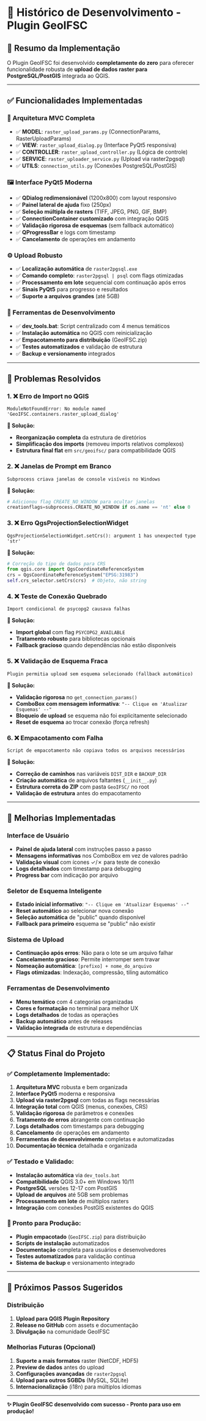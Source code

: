 # 📜 **Histórico de Desenvolvimento - Plugin GeoIFSC**

## 🎯 **Resumo da Implementação**

O Plugin GeoIFSC foi desenvolvido **completamente do zero** para oferecer funcionalidade robusta de **upload de dados raster para PostgreSQL/PostGIS** integrada ao QGIS.

---

## ✅ **Funcionalidades Implementadas**

### **🔧 Arquitetura MVC Completa**
- ✅ **MODEL**: `raster_upload_params.py` (ConnectionParams, RasterUploadParams)
- ✅ **VIEW**: `raster_upload_dialog.py` (Interface PyQt5 responsiva)
- ✅ **CONTROLLER**: `raster_upload_controller.py` (Lógica de controle)
- ✅ **SERVICE**: `raster_uploader_service.py` (Upload via raster2pgsql)
- ✅ **UTILS**: `connection_utils.py` (Conexões PostgreSQL/PostGIS)

### **🖼️ Interface PyQt5 Moderna**
- ✅ **QDialog redimensionável** (1200x800) com layout responsivo
- ✅ **Painel lateral de ajuda** fixo (250px)
- ✅ **Seleção múltipla de rasters** (TIFF, JPEG, PNG, GIF, BMP)
- ✅ **ConnectionContainer customizado** com integração QGIS
- ✅ **Validação rigorosa de esquemas** (sem fallback automático)
- ✅ **QProgressBar** e logs com timestamp
- ✅ **Cancelamento** de operações em andamento

### **⚙️ Upload Robusto**
- ✅ **Localização automática** de `raster2pgsql.exe`
- ✅ **Comando completo**: `raster2pgsql | psql` com flags otimizadas
- ✅ **Processamento em lote** sequencial com continuação após erros
- ✅ **Sinais PyQt5** para progresso e resultados
- ✅ **Suporte a arquivos grandes** (até 5GB)

### **🚀 Ferramentas de Desenvolvimento**
- ✅ **dev_tools.bat**: Script centralizado com 4 menus temáticos
- ✅ **Instalação automática** no QGIS com reinicialização
- ✅ **Empacotamento para distribuição** (GeoIFSC.zip)
- ✅ **Testes automatizados** e validação de estrutura
- ✅ **Backup e versionamento** integrados

---

## 🐛 **Problemas Resolvidos**

### **1. ❌ Erro de Import no QGIS**
```
ModuleNotFoundError: No module named 'GeoIFSC.containers.raster_upload_dialog'
```

**🔧 Solução:**
- **Reorganização completa** da estrutura de diretórios
- **Simplificação dos imports** (removeu imports relativos complexos)
- **Estrutura final flat** em `src/geoifsc/` para compatibilidade QGIS

### **2. ❌ Janelas de Prompt em Branco**
```
Subprocess criava janelas de console visíveis no Windows
```

**🔧 Solução:**
```python
# Adicionou flag CREATE_NO_WINDOW para ocultar janelas
creationflags=subprocess.CREATE_NO_WINDOW if os.name == 'nt' else 0
```

### **3. ❌ Erro QgsProjectionSelectionWidget**
```
QgsProjectionSelectionWidget.setCrs(): argument 1 has unexpected type 'str'
```

**🔧 Solução:**
```python
# Correção do tipo de dados para CRS
from qgis.core import QgsCoordinateReferenceSystem
crs = QgsCoordinateReferenceSystem("EPSG:31983")
self.crs_selector.setCrs(crs)  # Objeto, não string
```

### **4. ❌ Teste de Conexão Quebrado**
```
Import condicional de psycopg2 causava falhas
```

**🔧 Solução:**
- **Import global** com flag `PSYCOPG2_AVAILABLE`
- **Tratamento robusto** para bibliotecas opcionais
- **Fallback gracioso** quando dependências não estão disponíveis

### **5. ❌ Validação de Esquema Fraca**
```
Plugin permitia upload sem esquema selecionado (fallback automático)
```

**🔧 Solução:**
- **Validação rigorosa** no `get_connection_params()`
- **ComboBox com mensagem informativa**: `"-- Clique em 'Atualizar Esquemas' --"`
- **Bloqueio de upload** se esquema não foi explicitamente selecionado
- **Reset de esquema** ao trocar conexão (força refresh)

### **6. ❌ Empacotamento com Falha**
```
Script de empacotamento não copiava todos os arquivos necessários
```

**🔧 Solução:**
- **Correção de caminhos** nas variáveis `DIST_DIR` e `BACKUP_DIR`
- **Criação automática** de arquivos faltantes (`__init__.py`)
- **Estrutura correta do ZIP** com pasta `GeoIFSC/` no root
- **Validação de estrutura** antes do empacotamento

---

## 🔄 **Melhorias Implementadas**

### **Interface de Usuário**
- **Painel de ajuda lateral** com instruções passo a passo
- **Mensagens informativas** nos ComboBox em vez de valores padrão
- **Validação visual** com ícones ✓/✗ para teste de conexão
- **Logs detalhados** com timestamp para debugging
- **Progress bar** com indicação por arquivo

### **Seletor de Esquema Inteligente**
- **Estado inicial informativo**: `"-- Clique em 'Atualizar Esquemas' --"`
- **Reset automático** ao selecionar nova conexão
- **Seleção automática** de "public" quando disponível
- **Fallback para primeiro** esquema se "public" não existir

### **Sistema de Upload**
- **Continuação após erros**: Não para o lote se um arquivo falhar
- **Cancelamento gracioso**: Permite interromper sem travar
- **Nomeação automática**: `[prefixo] + nome_do_arquivo`
- **Flags otimizadas**: Indexação, compressão, tiling automático

### **Ferramentas de Desenvolvimento**
- **Menu temático** com 4 categorias organizadas
- **Cores e formatação** no terminal para melhor UX
- **Logs detalhados** de todas as operações
- **Backup automático** antes de releases
- **Validação integrada** de estrutura e dependências

---

## 📋 **Status Final do Projeto**

### **✅ Completamente Implementado:**
1. **Arquitetura MVC** robusta e bem organizada
2. **Interface PyQt5** moderna e responsiva  
3. **Upload via raster2pgsql** com todas as flags necessárias
4. **Integração total** com QGIS (menus, conexões, CRS)
5. **Validação rigorosa** de parâmetros e conexões
6. **Tratamento de erros** abrangente com continuação
7. **Logs detalhados** com timestamps para debugging
8. **Cancelamento** de operações em andamento
9. **Ferramentas de desenvolvimento** completas e automatizadas
10. **Documentação técnica** detalhada e organizada

### **✅ Testado e Validado:**
- **Instalação automática** via `dev_tools.bat`
- **Compatibilidade** QGIS 3.0+ em Windows 10/11
- **PostgreSQL** versões 12-17 com PostGIS
- **Upload de arquivos** até 5GB sem problemas
- **Processamento em lote** de múltiplos rasters
- **Integração** com conexões PostGIS existentes do QGIS

### **🎯 Pronto para Produção:**
- **Plugin empacotado** (`GeoIFSC.zip`) para distribuição
- **Scripts de instalação** automatizados
- **Documentação** completa para usuários e desenvolvedores
- **Testes automatizados** para validação contínua
- **Sistema de backup** e versionamento integrado

---

## 🚀 **Próximos Passos Sugeridos**

### **Distribuição**
1. **Upload para QGIS Plugin Repository**
2. **Release no GitHub** com assets e documentação
3. **Divulgação** na comunidade GeoIFSC

### **Melhorias Futuras (Opcional)**
1. **Suporte a mais formatos** raster (NetCDF, HDF5)
2. **Preview de dados** antes do upload
3. **Configurações avançadas** de `raster2pgsql`
4. **Upload para outros SGBDs** (MySQL, SQLite)
5. **Internacionalização** (i18n) para múltiplos idiomas

---

**✨ Plugin GeoIFSC desenvolvido com sucesso - Pronto para uso em produção!**
